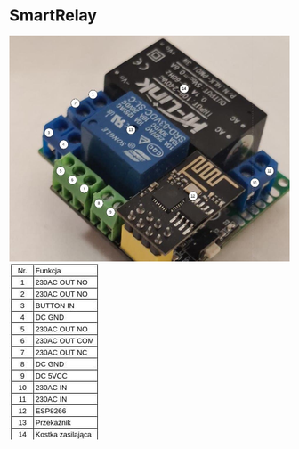 # SmartRelay

![Alt text](docs/module.jpg?raw=true "Title")
![Alt text](docs/table.jpg?raw=true "Title")